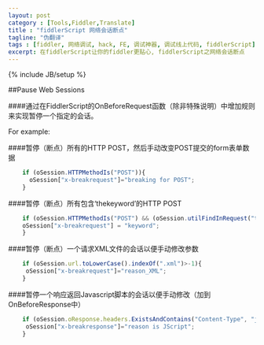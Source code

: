 ```yaml
---
layout: post
category : [Tools,Fiddler,Translate]
title : "fiddlerScript 网络会话断点"
tagline: "伪翻译"
tags : [fiddler, 网络调试, hack, FE, 调试神器, 调试线上代码, fiddlerScript]
excerpt: 在fiddlerScript让你的fiddler更贴心, fiddlerScript之网络会话断点
---
```

{% include JB/setup %}

##Pause Web Sessions

####通过在FiddlerScript的OnBeforeRequest函数（除非特殊说明）中增加规则来实现暂停一个指定的会话。

For example:

####暂停（断点）所有的HTTP POST，然后手动改变POST提交的form表单数据

```js
    if (oSession.HTTPMethodIs("POST")){
      oSession["x-breakrequest"]="breaking for POST";
    }
```

####暂停（断点）所有包含‘thekeyword’的HTTP POST

```js
    if (oSession.HTTPMethodIs("POST") && (oSession.utilFindInRequest("thekeyword", true) > -1)){
    oSession["x-breakrequest"] = "keyword";
    }
```

####暂停（断点）一个请求XML文件的会话以便手动修改参数

```js
    if (oSession.url.toLowerCase().indexOf(".xml")>-1){
     oSession["x-breakrequest"]="reason_XML"; 
    }
```

####暂停一个响应返回Javascript脚本的会话以便手动修改（加到OnBeforeResponse中）

```js
    if (oSession.oResponse.headers.ExistsAndContains("Content-Type", "javascript")){
     oSession["x-breakresponse"]="reason is JScript"; 
    }
```

